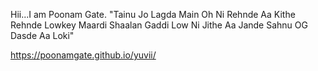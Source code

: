 Hii...I am Poonam Gate.
"Tainu Jo Lagda Main Oh Ni
Rehnde Aa Kithe Rehnde Lowkey
Maardi Shaalan Gaddi Low Ni
Jithe Aa Jande Sahnu OG Dasde Aa Loki"

https://poonamgate.github.io/yuvii/
